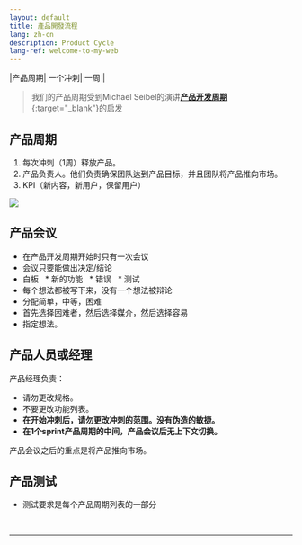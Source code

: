```yaml
---
layout: default
title: 產品開發流程
lang: zh-cn
description: Product Cycle
lang-ref: welcome-to-my-web
---
```




|产品周期| 一个冲刺| 一周 |

> 我们的产品周期受到Michael Seibel的演讲[**产品开发周期**](https://www.youtube.com/watch?v=kzVvjKLdAbk){:target="_blank"}的启发

## 产品周期

1. 每次冲刺（1周）释放产品。
1. 产品负责人。他们负责确保团队达到产品目标，并且团队将产品推向市场。
1. KPI（新内容，新用户，保留用户）

<img src='https://lh3.googleusercontent.com/ttlT2l7oSO5M7VaNxOY7sAhlVl76D12x-BEgSg4If9CHxg-5qYfO0n0rc-DbZxmsvRqXW4fEQWQ1jJKUmtqATbka4FNu8kE3c2WHBPZZqNsQnfDIDvNvFo9cZEw6L685j6UKj8Yd3w=w1200' />

## 产品会议

* 在产品开发周期开始时只有一次会议
* 会议只要能做出决定/结论
* 白板
  * 新的功能
  * 错误
  * 测试
* 每个想法都被写下来，没有一个想法被辩论
* 分配简单，中等，困难
* 首先选择困难者，然后选择媒介，然后选择容易
* 指定想法。

## 产品人员或经理

产品经理负责：

* 请勿更改规格。
* 不要更改功能列表。
* **在开始冲刺后，请勿更改冲刺的范围。没有伪造的敏捷。**
* **在1个sprint产品周期的中间，产品会议后无上下文切换。**

产品会议之后的重点是将产品推向市场。

## 产品测试

* 测试要求是每个产品周期列表的一部分

<br>

---

<br>

